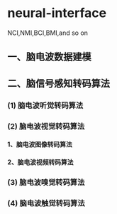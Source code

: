 # neural-interface
 NCI,NMI,BCI,BMI,and so on
## 一、脑电波数据建模
## 二、脑信号感知转码算法
### (1) 脑电波听觉转码算法
### (2) 脑电波视觉转码算法
#### 1、脑电波图像转码算法
#### 2、脑电波视频转码算法
### (3) 脑电波嗅觉转码算法
### (4) 脑电波触觉转码算法
